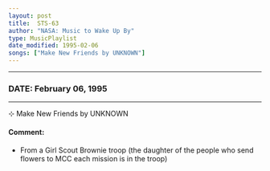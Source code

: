 ```yaml
---
layout: post
title:  STS-63
author: "NASA: Music to Wake Up By"
type: MusicPlaylist
date_modified: 1995-02-06
songs: ["Make New Friends by UNKNOWN"]
---
```


----
### DATE: February 06, 1995
----
⊹ Make New Friends by UNKNOWN

#### Comment:
* From a Girl Scout Brownie troop (the daughter of the people who send flowers to MCC each mission is in the troop)



<br/>
<center>
	<a target="_blank"
	   href="https://twitter.com/intent/tweet?hashtags=Space,NASA,Playlist,NASAWakeupCalls,SpaceProgram&text={{ page.author}}, '{{ page.songs.first }}' {{ page.title }}, {{ page.date | date: '%B %d, %Y' }}. {{ site.url }}{{ page.url }} @nasawakeupcalls">
	   <i class="fab fa-twitter" alt="Tweet this page" style="font-size: 1.3em;"></i>
	</a>
	&nbsp; 	<i class="fas fa-user-astronaut" style="font-size: 1.5em;"></i> &nbsp;
    <a type="amzn" search="'Make New Friends by UNKNOWN'" category="popular music">
        <i class="fab fa-amazon" style="font-size: 1.3em;"></i>
    </a>
</center>
